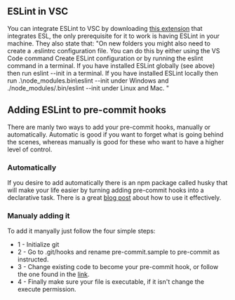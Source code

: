 ## ESLint in VSC
You can integrate ESLint to VSC by downloading [this extension](https://marketplace.visualstudio.com/items?itemName=dbaeumer.vscode-eslint) that integrates ESL, the only prerequisite for it to work is having ESLint in your machine. They also state that: "On new folders you might also need to create a .eslintrc configuration file. You can do this by either using the VS Code command Create ESLint configuration or by running the eslint command in a terminal. If you have installed ESLint globally (see above) then run eslint --init in a terminal. If you have installed ESLint locally then run .\node_modules\.bin\eslint --init under Windows and ./node_modules/.bin/eslint --init under Linux and Mac.
"

## Adding ESLint to pre-commit hooks
There are manly two ways to add your pre-commit hooks, manually or automatically. Automatic is good if you want to forget what is going behind the scenes, whereas manually is good for these who want to have a higher level of control.

### Automatically
If you desire to add automatically there is an npm package called husky that will make your life easier by turning adding pre-commit hooks into a declarative task. There is a great [blog post](https://medium.com/netscape/git-hooks-with-husky-8b98f2556363) about how to use it effectively.

### Manualy adding it

To add it manyally just follow the four simple steps:
- 1 - Initialize git
- 2 - Go to .git/hooks and rename pre-commit.sample to pre-commit as instructed.
- 3 - Change existing code to become your pre-commit hook, or follow the one found in the [link](https://gist.github.com/rashtay/328da46a99a9d7c746636df1cf769675
).
- 4 - Finally make sure your file is executable, if it isn't change the execute permission.
